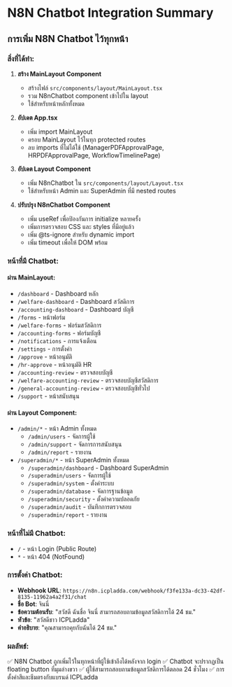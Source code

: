 # N8N Chatbot Integration Summary

## การเพิ่ม N8N Chatbot ไว้ทุกหน้า

### สิ่งที่ได้ทำ:

1. **สร้าง MainLayout Component**
   - สร้างไฟล์ `src/components/layout/MainLayout.tsx`
   - รวม N8nChatbot component เข้าไปใน layout
   - ใช้สำหรับหน้าหลักทั้งหมด

2. **อัปเดต App.tsx**
   - เพิ่ม import MainLayout
   - ครอบ MainLayout ไว้ในทุก protected routes
   - ลบ imports ที่ไม่ได้ใช้ (ManagerPDFApprovalPage, HRPDFApprovalPage, WorkflowTimelinePage)

3. **อัปเดต Layout Component**
   - เพิ่ม N8nChatbot ใน `src/components/layout/Layout.tsx`
   - ใช้สำหรับหน้า Admin และ SuperAdmin ที่มี nested routes

4. **ปรับปรุง N8nChatbot Component**
   - เพิ่ม useRef เพื่อป้องกันการ initialize หลายครั้ง
   - เพิ่มการตรวจสอบ CSS และ styles ที่มีอยู่แล้ว
   - เพิ่ม @ts-ignore สำหรับ dynamic import
   - เพิ่ม timeout เพื่อให้ DOM พร้อม

### หน้าที่มี Chatbot:

#### ผ่าน MainLayout:
- `/dashboard` - Dashboard หลัก
- `/welfare-dashboard` - Dashboard สวัสดิการ
- `/accounting-dashboard` - Dashboard บัญชี
- `/forms` - หน้าฟอร์ม
- `/welfare-forms` - ฟอร์มสวัสดิการ
- `/accounting-forms` - ฟอร์มบัญชี
- `/notifications` - การแจ้งเตือน
- `/settings` - การตั้งค่า
- `/approve` - หน้าอนุมัติ
- `/hr-approve` - หน้าอนุมัติ HR
- `/accounting-review` - ตรวจสอบบัญชี
- `/welfare-accounting-review` - ตรวจสอบบัญชีสวัสดิการ
- `/general-accounting-review` - ตรวจสอบบัญชีทั่วไป
- `/support` - หน้าสนับสนุน

#### ผ่าน Layout Component:
- `/admin/*` - หน้า Admin ทั้งหมด
  - `/admin/users` - จัดการผู้ใช้
  - `/admin/support` - จัดการการสนับสนุน
  - `/admin/report` - รายงาน
- `/superadmin/*` - หน้า SuperAdmin ทั้งหมด
  - `/superadmin/dashboard` - Dashboard SuperAdmin
  - `/superadmin/users` - จัดการผู้ใช้
  - `/superadmin/system` - ตั้งค่าระบบ
  - `/superadmin/database` - จัดการฐานข้อมูล
  - `/superadmin/security` - ตั้งค่าความปลอดภัย
  - `/superadmin/audit` - บันทึกการตรวจสอบ
  - `/superadmin/report` - รายงาน

### หน้าที่ไม่มี Chatbot:
- `/` - หน้า Login (Public Route)
- `*` - หน้า 404 (NotFound)

### การตั้งค่า Chatbot:
- **Webhook URL**: `https://n8n.icpladda.com/webhook/f3fe133a-dc33-42df-8135-11962a4a2f31/chat`
- **ชื่อ Bot**: จินนี่
- **ข้อความต้อนรับ**: "สวัสดี ฉันชื่อ จินนี่ สามารถสอบถามข้อมูลสวัสดิการได้ 24 ชม."
- **หัวข้อ**: "สวัสดีชาว ICPLadda"
- **คำอธิบาย**: "คุณสามารถคุยกับฉันได้ 24 ชม."

### ผลลัพธ์:
✅ N8N Chatbot ถูกเพิ่มไว้ในทุกหน้าที่ผู้ใช้เข้าถึงได้หลังจาก login
✅ Chatbot จะปรากฏเป็น floating button ที่มุมล่างขวา
✅ ผู้ใช้สามารถสอบถามข้อมูลสวัสดิการได้ตลอด 24 ชั่วโมง
✅ การตั้งค่าสีและธีมตรงกับแบรนด์ ICPLadda